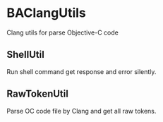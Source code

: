 # BAClangUtils

Clang utils for parse Objective-C code

## ShellUtil
Run shell command get response and error silently.

## RawTokenUtil
Parse OC code file by Clang and get all raw tokens.